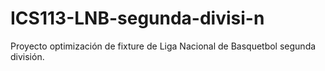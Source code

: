 # ICS113-LNB-segunda-divisi-n
Proyecto optimización de fixture de Liga Nacional de Basquetbol segunda división.
